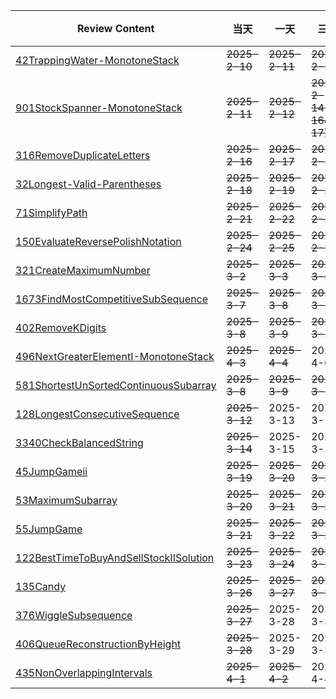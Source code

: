 | **Review Content**                                                                       | **当天**        | **一天**        | **三天**                   | **7天**        | **15天**       | **一个月以后**     |
|------------------------------------------------------------------------------------------|---------------|---------------|--------------------------|---------------|---------------|---------------|
| [42TrappingWater-MonotoneStack](Stack/42TrappingRainWater-MonotoneStack.php)             | ~~2025-2-10~~ | ~~2025-2-11~~ | ~~2025-2-13~~            | ~~2025-2-17~~ | ~~2025-2-25~~ | 2025-3-11     |
| [901StockSpanner-MonotoneStack](Stack/901StockSpanner-MonotoneStack.php)                 | ~~2025-2-11~~ | ~~2025-2-12~~ | ~~2025-2-14(2-16&2-17)~~ | ~~2025-2-18~~ | ~~2025-2-26~~ | ~~2025-3-12~~ |
| [316RemoveDuplicateLetters](Stack/316RemoveDuplicateLetters.php)                         | ~~2025-2-16~~ | ~~2025-2-17~~ | ~~2025-2-19~~            | ~~2025-2-23~~ | ~~2025-3-3~~  | ~~2025-3-18~~ |
| [32Longest-Valid-Parentheses](Stack/32LongestValidParentheses.php)                       | ~~2025-2-18~~ | ~~2025-2-19~~ | ~~2025-2-21~~            | ~~2025-2-25~~ | ~~2025-3-5~~  | 2025-3-20     |
| [71SimplifyPath](Stack/71SimplifyPath.php)                                               | ~~2025-2-21~~ | ~~2025-2-22~~ | ~~2025-2-24~~            | ~~2025-2-28~~ | ~~2025-3-8~~  | ~~2025-3-23~~ |
| [150EvaluateReversePolishNotation](Stack/150EvaluateReversePolishNotation.php)           | ~~2025-2-24~~ | ~~2025-2-25~~ | ~~2025-2-27~~            | ~~2025-3-1~~  | ~~2025-3-11~~ | 2025-3-26     |
| [321CreateMaximumNumber](Stack/321CreateMaximumNumber/321CreateMaximumNumber.php)        | ~~2025-3-2~~  | ~~2025-3-3~~  | ~~2025-3-5~~             | 2025-3-9      | 2025-3-16     | 2025-4-2      |
| [1673FindMostCompetitiveSubSequence](Stack/1673FindTheMostCompetitiveSubSequence.php)    | ~~2025-3-7~~  | ~~2025-3-8~~  | ~~2025-3-10~~            | ~~2025-3-14~~ | 2025-3-22     | 2025-4-7      |
| [402RemoveKDigits](Stack/402RemoveKDigits.php)                                           | ~~2025-3-8~~  | ~~2025-3-9~~  | ~~2025-3-11~~            | 2025-3-15     | 2025-3-23     | 2025-4-8      |
| [496NextGreaterElementI-MonotoneStack](Stack/496NextGreaterElementI-MonotoneStack.php)   | ~~2025-4-3~~  | ~~2025-4-4~~  | 2025-4-6                 | 2025-4-10     | 2025-4-18     | 2025-5-3      |
| [581ShortestUnSortedContinuousSubarray](Stack/581ShortestUnSortedContinuousSubarray.php) | ~~2025-3-8~~  | ~~2025-3-9~~  | ~~2025-3-11~~            | 2025-3-15     | 2025-3-23     | 2025-4-8      |
| [128LongestConsecutiveSequence](Hash/128LongestConsecutiveSequence.php)                  | ~~2025-3-12~~ | 2025-3-13     | 2025-3-14                | 2025-3-19     | 2025-3-27     | 2025-4-13     |
| [3340CheckBalancedString](String/3340CheckBalancedString.php)                            | ~~2025-3-14~~ | 2025-3-15     | 2025-3-16                | 2025-3-21     | 2025-3-29     | 2025-4-15     |
| [45JumpGameii](Greedy/45JumpGameii.php)                                                  | ~~2025-3-19~~ | ~~2025-3-20~~ | ~~2025-3-22~~            | ~~2025-3-26~~ | 2025-4-12     | 2025-4-27     |
| [53MaximumSubarray](Greedy/53MaximumSubarray.php)                                        | ~~2025-3-20~~ | ~~2025-3-21~~ | ~~2025-3-23~~            | ~~2025-3-27~~ | 2025-4-13     | 2025-4-28     |
| [55JumpGame](Greedy/55JumpGame.php)                                                      | ~~2025-3-21~~ | ~~2025-3-22~~ | ~~2025-3-24~~            | ~~2025-3-28~~ | 2025-4-14     | 2025-4-29     |
| [122BestTimeToBuyAndSellStockIISolution](Greedy/122BestTimeToBuyAndSellStockii.php)      | ~~2025-3-23~~ | ~~2025-3-24~~ | ~~2025-3-26~~            | ~~2025-3-30~~ | 2025-4-16     | 2025-5-1      |
| [135Candy](Greedy/135Candy.php)                                                          | ~~2025-3-26~~ | ~~2025-3-27~~ | ~~2025-3-29~~            | 2025-4-2      | 2025-4-19     | 2025-5-4      |
| [376WiggleSubsequence](Greedy/376WiggleSubsequence.php)                                  | ~~2025-3-27~~ | 2025-3-28     | 2025-3-30                | 2025-4-3      | 2025-4-20     | 2025-5-5      |
| [406QueueReconstructionByHeight](Greedy/406QueueReconstructionByHeight.php)              | ~~2025-3-28~~ | 2025-3-29     | 2025-3-31                | 2025-4-4      | 2025-4-21     | 2025-5-6      |
| [435NonOverlappingIntervals](Greedy/435NonOverlappingIntervals.php)                      | ~~2025-4-1~~  | ~~2025-4-2~~  | 2025-4-4                 | 2025-4-8      | 2025-4-25     | 2025-5-10     |
